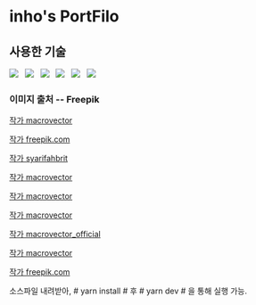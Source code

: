 
# inho's PortFilo #

## 사용한 기술 ##
<img src="https://img.shields.io/badge/React-61DAFB?style=flat-square&logo=React&logoColor=white"/></a>&nbsp;&nbsp;
<img src="https://img.shields.io/badge/Yarn-2C8EBB?style=flat-square&logo=Yarn&logoColor=white"/></a>&nbsp;&nbsp; 
<img src="https://img.shields.io/badge/Next.js-000000?style=flat-square&logo=Next.js&logoColor=white"/></a>&nbsp;&nbsp;
<img src="https://img.shields.io/badge/TypeScript-3178C6?style=flat-square&logo=TypeScript&logoColor=white"/></a>&nbsp;&nbsp;
<img src="https://img.shields.io/badge/Chakra UI-319795?style=flat-square&logo=Chakra UI&logoColor=white"/></a>&nbsp;&nbsp;
<img src="https://img.shields.io/badge/Tailwind CSS-06B6D4?style=flat-square&logo=Tailwind CSS&logoColor=white"/></a>&nbsp;&nbsp;


### 이미지 출처 -- Freepik ###


<a href="https://kr.freepik.com/free-vector/semicondoctor-production-composition-with-technology-and-laboratory-symbols-isometric_6847298.htm#query=%EB%B0%98%EB%8F%84%EC%B2%B4&position=0&from_view=search&track=sph">작가 macrovector</a>  


<a href="https://www.freepik.com/free-vector/hand-sanitizer-illustration-flat-design_7372702.htm#page=3&query=hand%20sanitizer&position=18&from_view=search&track=ais">작가 freepik.com</a>


<a href="https://kr.freepik.com/free-vector/doctor-check-vaccine-dose-for-covid-corona-virus-pandemic_17821366.htm#page=2&query=%ED%95%84%EB%9F%AC&position=8&from_view=search&track=sph">작가 syarifahbrit</a>


<a href="https://kr.freepik.com/free-vector/isometric-electrician-people-composition-with-linesmen-doing-various-works-vector-illustration_6931733.htm#query=%EC%A0%84%EA%B8%B0&from_query=wjsrl&position=18&from_view=search&track=sph">작가 macrovector</a>


<a href="https://kr.freepik.com/free-vector/laundry-washing-isometric-composition-with-small-human-characters-illustration_13693594.htm#page=2&query=%EB%B9%A8%EB%9E%98&position=3&from_view=search&track=sph">작가 macrovector</a>


<a href="https://kr.freepik.com/free-vector/auto-spare-parts-isometric-flowchart_14744145.htm#query=%EC%9E%90%EB%8F%99%EC%B0%A8%EB%B6%80%E3%85%A0%E3%85%9C%E3%85%81&position=0&from_view=search&track=ais">작가 macrovector</a>


<a href="https://kr.freepik.com/free-vector/mobile-devices-composition_15626947.htm#page=9&query=%EC%9D%98%EB%A3%8C&position=40&from_view=search&track=sph">작가 macrovector_official</a>


<a href="https://kr.freepik.com/free-vector/industrial-machinery-concept-icons-set-with-milling-machine-symbols-isometric-isolated_6839981.htm#page=3&query=%EB%B2%A0%EC%96%B4%EB%A7%81%20%EA%B3%B5%EC%9E%A5&position=0&from_view=search&track=ais">작가 macrovector</a>

<a href="https://kr.freepik.com/free-vector/modern-productivity-concept-with-isometric-view_3271435.htm#page=2&query=%ED%94%84%EB%A1%9C%EC%A0%9D%ED%8A%B8%20%EC%86%8C%EC%8A%A4%20%EA%B0%9C%EC%A1%B0&position=16&from_view=search&track=ais">작가 freepik.com</a>


소스파일 내려받아, # yarn install # 후 # yarn dev # 을 통해 실행 가능.
